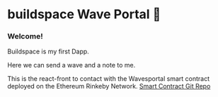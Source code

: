 # buildspace Wave Portal 👋 

### **Welcome!**
Buildspace is my first Dapp. 

Here we can send a wave and a note to me.

This is the react-front to contact with the Wavesportal smart contract deployed on the Ethereum Rinkeby Network. [Smart Contract Git Repo](https://github.com/bhargavAtgithub/WavePortal)
